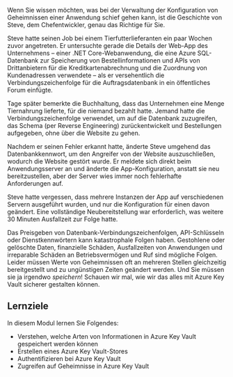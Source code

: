Wenn Sie wissen möchten, was bei der Verwaltung der Konfiguration von Geheimnissen einer Anwendung schief gehen kann, ist die Geschichte von Steve, dem Chefentwickler, genau das Richtige für Sie.

Steve hatte seinen Job bei einem Tierfutterlieferanten ein paar Wochen zuvor angetreten. Er untersuchte gerade die Details der Web-App des Unternehmens – einer .NET Core-Webanwendung, die eine Azure SQL-Datenbank zur Speicherung von Bestellinformationen und APIs von Drittanbietern für die Kreditkartenabrechnung und die Zuordnung von Kundenadressen verwendete – als er versehentlich die Verbindungszeichenfolge für die Auftragsdatenbank in ein öffentliches Forum einfügte.

Tage später bemerkte die Buchhaltung, dass das Unternehmen eine Menge Tiernahrung lieferte, für die niemand bezahlt hatte. Jemand hatte die Verbindungszeichenfolge verwendet, um auf die Datenbank zuzugreifen, das Schema (per Reverse Engineering) zurückentwickelt und Bestellungen aufgegeben, ohne über die Website zu gehen.

Nachdem er seinen Fehler erkannt hatte, änderte Steve umgehend das Datenbankkennwort, um den Angreifer von der Website auszuschließen, wodurch die Website gestört wurde. Er meldete sich direkt beim Anwendungsserver an und änderte die App-Konfiguration, anstatt sie neu bereitzustellen, aber der Server wies immer noch fehlerhafte Anforderungen auf.

Steve hatte vergessen, dass mehrere Instanzen der App auf verschiedenen Servern ausgeführt wurden, und nur die Konfiguration für einen davon geändert. Eine vollständige Neubereitstellung war erforderlich, was weitere 30 Minuten Ausfallzeit zur Folge hatte.

Das Preisgeben von Datenbank-Verbindungszeichenfolgen, API-Schlüsseln oder Dienstkennwörtern kann katastrophale Folgen haben. Gestohlene oder gelöschte Daten, finanzielle Schäden, Ausfallzeiten von Anwendungen und irreparable Schäden an Betriebsvermögen und Ruf sind mögliche Folgen. Leider müssen Werte von Geheimnissen oft an mehreren Stellen gleichzeitig bereitgestellt und zu ungünstigen Zeiten geändert werden. Und Sie müssen sie ja irgendwo *speichern*! Schauen wir mal, wie wir das alles mit Azure Key Vault sicherer gestalten können.

## <a name="learning-objectives"></a>Lernziele
In diesem Modul lernen Sie Folgendes:

- Verstehen, welche Arten von Informationen in Azure Key Vault gespeichert werden können
- Erstellen eines Azure Key Vault-Stores
- Authentifizieren bei Azure Key Vault
- Zugreifen auf Geheimnisse in Azure Key Vault